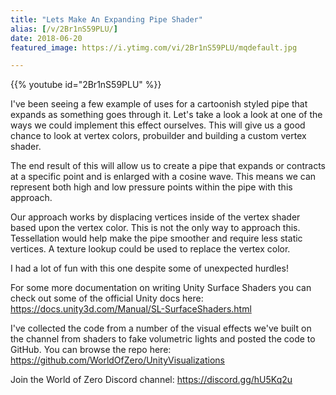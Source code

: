 ```yaml
---
title: "Lets Make An Expanding Pipe Shader"
alias: [/v/2Br1nS59PLU/]
date: 2018-06-20
featured_image: https://i.ytimg.com/vi/2Br1nS59PLU/mqdefault.jpg

---
```


{{% youtube id="2Br1nS59PLU" %}}

I've been seeing a few example of uses for a cartoonish styled pipe that expands as something goes through it. Let's take a look a look at one of the ways we could implement this effect ourselves. This will give us a good chance to look at vertex colors, probuilder and building a custom vertex shader.

The end result of this will allow us to create a pipe that expands or contracts at a specific point and is enlarged with a cosine wave. This means we can represent both high and low pressure points within the pipe with this approach.

Our approach works by displacing vertices inside of the vertex shader based upon the vertex color. This is not the only way to approach this. Tessellation would help make the pipe smoother and require less static vertices. A texture lookup could be used to replace the vertex color.

I had a lot of fun with this one despite some of unexpected hurdles!

For some more documentation on writing Unity Surface Shaders you can check out some of the official Unity docs here: https://docs.unity3d.com/Manual/SL-SurfaceShaders.html

I've collected the code from a number of the visual effects we've built on the channel from shaders to fake volumetric lights and posted the code to GitHub. You can browse the repo here: https://github.com/WorldOfZero/UnityVisualizations

Join the World of Zero Discord channel: https://discord.gg/hU5Kq2u